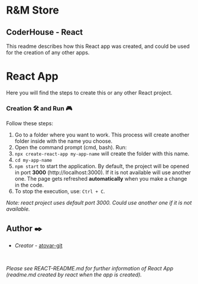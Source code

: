 # R&M Store
## CoderHouse - React

This readme describes how this React app was created, and could be used for the creation of any other apps.

#  React App

Here you will find the steps to create this or any other React project.

### Creation 🛠️ and Run 🎮

Follow these steps:

1. Go to a folder where you want to work. This process will create another folder inside with the name you choose.
2. Open the command prompt (cmd, bash). Run:
3. ```npx create-react-app my-app-name``` will create the folder with this name.
4. ```cd my-app-name```
5. ```npm start``` to start the application. By default, the project will be opened in port **3000** (http://localhost:3000). If it is not available will use another one. The page gets refreshed **automatically** when you make a change in the code.
6. To stop the execution, use: ```Ctrl + C```.

*Note: react project uses default port 3000. Could use another one if it is not available.*

## Author ✒️

* *Creator* - [atovar-git](https://github.com/atovar-git)

<br/>

*Please see REACT-README.md for further information of React App (readme.md created by react when the app is created).*

